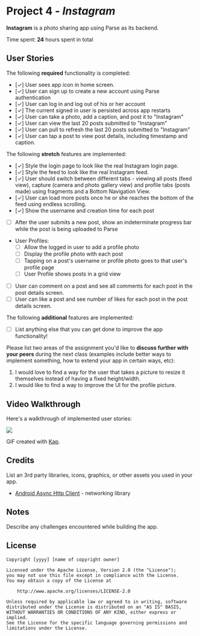 # Project 4 - *Instagram*

**Instagram** is a photo sharing app using Parse as its backend.

Time spent: **24** hours spent in total

## User Stories

The following **required** functionality is completed:

- [✓] User sees app icon in home screen.
- [✓] User can sign up to create a new account using Parse authentication
- [✓] User can log in and log out of his or her account
- [✓] The current signed in user is persisted across app restarts
- [✓] User can take a photo, add a caption, and post it to "Instagram"
- [✓] User can view the last 20 posts submitted to "Instagram"
- [✓] User can pull to refresh the last 20 posts submitted to "Instagram"
- [✓] User can tap a post to view post details, including timestamp and caption.

The following **stretch** features are implemented:

- [✓] Style the login page to look like the real Instagram login page.
- [✓] Style the feed to look like the real Instagram feed.
- [✓] User should switch between different tabs - viewing all posts (feed view), capture (camera and photo gallery view) and profile tabs (posts made) using fragments and a Bottom Navigation View.
- [✓] User can load more posts once he or she reaches the bottom of the feed using endless scrolling.
- [✓] Show the username and creation time for each post
- [ ] After the user submits a new post, show an indeterminate progress bar while the post is being uploaded to Parse
- User Profiles:
  - [ ] Allow the logged in user to add a profile photo
  - [ ] Display the profile photo with each post
  - [ ] Tapping on a post's username or profile photo goes to that user's profile page
  - [ ] User Profile shows posts in a grid view
- [ ] User can comment on a post and see all comments for each post in the post details screen.
- [ ] User can like a post and see number of likes for each post in the post details screen.

The following **additional** features are implemented:

- [ ] List anything else that you can get done to improve the app functionality!

Please list two areas of the assignment you'd like to **discuss further with your peers** during the next class (examples include better ways to implement something, how to extend your app in certain ways, etc):

1. I would love to find a way for the user that takes a picture to resize it themselves instead of having a fixed height/width.
2. I would like to find a way to improve the UI for the profile picture.

## Video Walkthrough

Here's a walkthrough of implemented user stories:

![](https://github.com/CoderAbdiaziz/Parcelgram/blob/master/Demo.gif)

GIF created with [Kap](https://getkap.co/).

## Credits

List an 3rd party libraries, icons, graphics, or other assets you used in your app.

- [Android Async Http Client](http://loopj.com/android-async-http/) - networking library


## Notes

Describe any challenges encountered while building the app.

## License

    Copyright [yyyy] [name of copyright owner]

    Licensed under the Apache License, Version 2.0 (the "License");
    you may not use this file except in compliance with the License.
    You may obtain a copy of the License at

        http://www.apache.org/licenses/LICENSE-2.0

    Unless required by applicable law or agreed to in writing, software
    distributed under the License is distributed on an "AS IS" BASIS,
    WITHOUT WARRANTIES OR CONDITIONS OF ANY KIND, either express or implied.
    See the License for the specific language governing permissions and
    limitations under the License.
